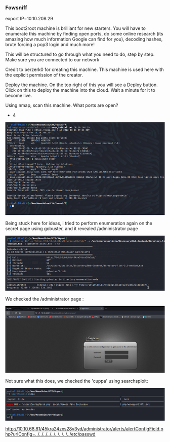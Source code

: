 ### Fowsniff

export IP=10.10.208.29

This boot2root machine is brilliant for new starters. You will have to enumerate this machine by finding open ports, do some online research (its amazing how much information Google can find for you), decoding hashes, brute forcing a pop3 login and much more!

This will be structured to go through what you need to do, step by step. Make sure you are connected to our network

Credit to berzerk0 for creating this machine. This machine is used here with the explicit permission of the creator.

Deploy the machine. On the top right of this you will see a Deploy button. Click on this to deploy the machine into the cloud. Wait a minute for it to become live.

Using nmap, scan this machine. What ports are open?
- 4

![](../../img/Pasted%20image%2020220826073159.png)

Being stuck here for ideas, i tried to perform enumeration again on the secret page using gobuster, and it revealed /administrator page

![](../../img/Pasted%20image%2020220827205818.png)

We checked the /administrator page :

![](../../img/Pasted%20image%2020220827205853.png)

Not sure what this does, we checked the 'cuppa' using searchsploit:

![](../../img/Pasted%20image%2020220827205927.png)


http://10.10.68.81/45kra24zxs28v3yd/administrator/alerts/alertConfigField.php?urlConfig=../../../../../../../../../etc/passwd
